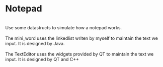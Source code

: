 # Notepad
<br>Use some datastructs to simulate how a notepad works.</br>
<br>The mini_word uses the linkedlist writen by myself to maintain the text we input. It is designed by Java.</br>
<br>The TextEditor uses the widgets provided by QT to maintain the text we input. It is designed by QT and C++</br> 
